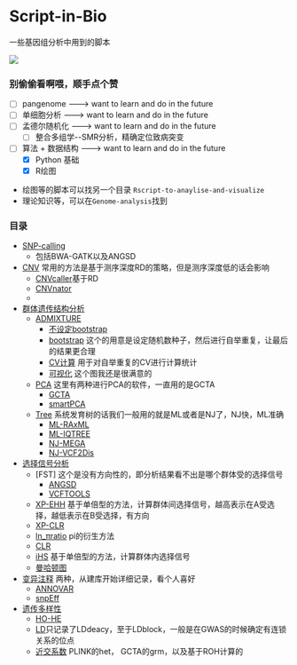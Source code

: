 # Script-in-Bio
一些基因组分析中用到的脚本

<a href="https://hits.seeyoufarm.com"><img src="https://hits.seeyoufarm.com/api/count/incr/badge.svg?url=https%3A%2F%2Fgithub.com%2FCrazzy-Rabbit%2FScript-in-Bio&count_bg=%2379C83D&title_bg=%23555555&icon=microgenetics.svg&icon_color=%23E7E7E7&title=%E8%AE%BF%E9%97%AE%E9%87%8F&edge_flat=false"/></a>

### 别偷偷看啊喂，顺手点个赞
- [ ] pangenome --->  want to learn and do in the future
- [ ] 单细胞分析 --->  want to learn and do in the future
- [ ] 孟德尔随机化 --->  want to learn and do in the future
    - [ ] 整合多组学--SMR分析，精确定位致病突变
- [ ] 算法 + 数据结构 --->  want to learn and do in the future
    - [x] Python 基础
    - [x] R绘图

- 绘图等的脚本可以找另一个目录 `Rscript-to-anaylise-and-visualize`
- 理论知识等，可以在`Genome-analysis`找到

### 目录
- [SNP-calling](https://github.com/Crazzy-Rabbit/Script-in-Bio/01.SnpCalling)
   - 包括BWA-GATK以及ANGSD
- [CNV](https://github.com/Crazzy-Rabbit/Script-in-Bio/tree/main/06.CNV)
常用的方法是基于测序深度RD的策略，但是测序深度低的话会影响
   - [CNVcaller](https://github.com/Crazzy-Rabbit/Script-in-Bio/tree/main/06.CNV/CNVcaller)基于RD
   - [CNVnator](https://github.com/Crazzy-Rabbit/Script-in-Bio/tree/main/06.CNV/CNVnator)
   - 
- [群体遗传结构分析](https://github.com/Crazzy-Rabbit/Script-in-Bio/tree/main/02.Pop_Genome)
   - [ADMIXTURE](https://github.com/Crazzy-Rabbit/Script-in-Bio/tree/main/02.Pop_Genome/Admixture)
     - [不设定bootstrap](https://github.com/Crazzy-Rabbit/Script-in-Bio/tree/main/02.Pop_Genome/Admixture/01_cal-Admixture.sh)
     - [bootstrap](https://github.com/Crazzy-Rabbit/Script-in-Bio/tree/main/02.Pop_Genome/Admixture/admixture_bootstrap.sh)
     这个的用意是设定随机数种子，然后进行自举重复，让最后的结果更合理
     - [CV计算](https://github.com/Crazzy-Rabbit/Script-in-Bio/tree/main/02.Pop_Genome/Admixture/cal_cv.sh)
     用于对自举重复的CV进行计算统计
     - [可视化](https://github.com/Crazzy-Rabbit/Script-in-Bio/tree/main/02.Pop_Genome/Admixture/03_plot-Admixture.R)
     这个图我还是很满意的
   - [PCA](https://github.com/Crazzy-Rabbit/Script-in-Bio/tree/main/02.Pop_Genome/PCA)
  这里有两种进行PCA的软件，一直用的是GCTA
     - [GCTA](https://github.com/Crazzy-Rabbit/Script-in-Bio/tree/main/02.Pop_Genome/PCA/GCTA)
     - [smartPCA](https://github.com/Crazzy-Rabbit/Script-in-Bio/tree/main/02.Pop_Genome/PCA/smartPCA)
   - [Tree](https://github.com/Crazzy-Rabbit/Script-in-Bio/tree/main/02.Pop_Genome/Phylogenetic_tree)
  系统发育树的话我们一般用的就是ML或者是NJ了，NJ快，ML准确
     - [ML-RAxML](https://github.com/Crazzy-Rabbit/Script-in-Bio/tree/main/02.Pop_Genome/Phylogenetic_tree/RAxML(ML))
     - [ML-IQTREE](https://github.com/Crazzy-Rabbit/Script-in-Bio/tree/main/02.Pop_Genome/Phylogenetic_tree/iq-tree(ML))
     - [NJ-MEGA](https://github.com/Crazzy-Rabbit/Script-in-Bio/tree/main/02.Pop_Genome/Phylogenetic_tree/MEGA(NJ))
     - [NJ-VCF2Dis](https://github.com/Crazzy-Rabbit/Script-in-Bio/tree/main/02.Pop_Genome/Phylogenetic_tree/VCF2Dis(NJ))
- [选择信号分析](https://github.com/Crazzy-Rabbit/Script-in-Bio/tree/main/03.selection_signature)
  - [FST]
  这个是没有方向性的，即分析结果看不出是哪个群体受的选择信号
      - [ANGSD](https://github.com/Crazzy-Rabbit/Script-in-Bio/tree/main/03.selection_signature/FST%20using%20ANGSD)
      - [VCFTOOLS](https://github.com/Crazzy-Rabbit/Script-in-Bio/tree/main/03.selection_signature/Fst)
  - [XP-EHH](https://github.com/Crazzy-Rabbit/Script-in-Bio/tree/main/03.selection_signature/XP-EHH)
  基于单倍型的方法，计算群体间选择信号，越高表示在A受选择，越低表示在B受选择，有方向
  - [XP-CLR](https://github.com/Crazzy-Rabbit/Script-in-Bio/blob/main/03.selection_signature/XP-CLR.sh)
  - [ln_πratio](https://github.com/Crazzy-Rabbit/Script-in-Bio/tree/main/03.selection_signature/ln_%CF%80ratio)
  pi的衍生方法
  - [CLR](https://github.com/Crazzy-Rabbit/Script-in-Bio/tree/main/03.selection_signature/SweeD_CLR)
  - [iHS](https://github.com/Crazzy-Rabbit/Script-in-Bio/tree/main/03.selection_signature/iHS)
  基于单倍型的方法，计算群体内选择信号
  - [曼哈顿图](https://github.com/Crazzy-Rabbit/Script-in-Bio/blob/main/03.selection_signature/plot_Manhantan.R)
- [变异注释](https://github.com/Crazzy-Rabbit/Script-in-Bio/tree/main/04.Annoation)
两种，从建库开始详细记录，看个人喜好
  - [ANNOVAR](https://github.com/Crazzy-Rabbit/Script-in-Bio/tree/main/04.Annoation/Annovar)
  - [snpEff](https://github.com/Crazzy-Rabbit/Script-in-Bio/tree/main/04.Annoation/snpEff)
- [遗传多样性](https://github.com/Crazzy-Rabbit/Script-in-Bio/tree/main/05.Genome_Diversity)
  - [HO-HE](https://github.com/Crazzy-Rabbit/Script-in-Bio/tree/main/05.Genome_Diversity/HO_HE)
  - [LD](https://github.com/Crazzy-Rabbit/Script-in-Bio/tree/main/05.Genome_Diversity/LD)只记录了LDdeacy，至于LDblock，一般是在GWAS的时候确定有连锁关系的位点
  - [近交系数](https://github.com/Crazzy-Rabbit/Script-in-Bio/tree/main/05.Genome_Diversity/%E8%BF%91%E4%BA%A4%E7%B3%BB%E6%95%B0)
  PLINK的het， GCTA的grm，以及基于ROH计算的


  
     
